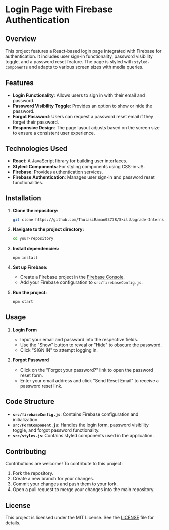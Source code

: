 # Login Page with Firebase Authentication

## Overview

This project features a React-based login page integrated with Firebase for authentication. It includes user sign-in functionality, password visibility toggle, and a password reset feature. The page is styled with `styled-components` and adapts to various screen sizes with media queries.

## Features

- **Login Functionality**: Allows users to sign in with their email and password.
- **Password Visibility Toggle**: Provides an option to show or hide the password.
- **Forgot Password**: Users can request a password reset email if they forget their password.
- **Responsive Design**: The page layout adjusts based on the screen size to ensure a consistent user experience.

## Technologies Used

- **React**: A JavaScript library for building user interfaces.
- **Styled-Components**: For styling components using CSS-in-JS.
- **Firebase**: Provides authentication services.
- **Firebase Authentication**: Manages user sign-in and password reset functionalities.

## Installation

1. **Clone the repository:**

    ```bash
    git clone https://github.com/ThulasiRaman03778/SkillUpgrade-Internship.git
    ```

2. **Navigate to the project directory:**

    ```bash
    cd your-repository
    ```

3. **Install dependencies:**

    ```bash
    npm install
    ```

4. **Set up Firebase:**

    - Create a Firebase project in the [Firebase Console](https://console.firebase.google.com/).
    - Add your Firebase configuration to `src/firebaseConfig.js`.

5. **Run the project:**

    ```bash
    npm start
    ```

## Usage

1. **Login Form**

   - Input your email and password into the respective fields.
   - Use the "Show" button to reveal or "Hide" to obscure the password.
   - Click "SIGN IN" to attempt logging in.

2. **Forgot Password**

   - Click on the "Forgot your password?" link to open the password reset form.
   - Enter your email address and click "Send Reset Email" to receive a password reset link.

## Code Structure

- **`src/firebaseConfig.js`**: Contains Firebase configuration and initialization.
- **`src/FormComponent.js`**: Handles the login form, password visibility toggle, and forgot password functionality.
- **`src/styles.js`**: Contains styled components used in the application.

## Contributing

Contributions are welcome! To contribute to this project:

1. Fork the repository.
2. Create a new branch for your changes.
3. Commit your changes and push them to your fork.
4. Open a pull request to merge your changes into the main repository.

## License

This project is licensed under the MIT License. See the [LICENSE](LICENSE) file for details.
